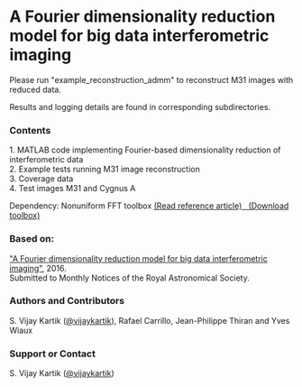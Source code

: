 # A Fourier dimensionality reduction model for big data interferometric imaging

Please run "example_reconstruction_admm" to reconstruct M31 images with reduced data.

Results and logging details are found in corresponding subdirectories.

<h3>
<a id="contents" class="anchor" href="#contents" aria-hidden="true"><span aria-hidden="true" class="octicon octicon-link"></span></a>Contents</h3>

<p>1. MATLAB code implementing Fourier-based dimensionality reduction of interferometric data<br>2. Example tests running M31 image reconstruction<br>3. Coverage data<br>4. Test images M31 and Cygnus A</p>
<p>Dependency: Nonuniform FFT toolbox <a href="http://dx.doi.org/10.1109/TSP.2002.807005">(Read reference article) &nbsp;</a><a href="http://web.eecs.umich.edu/~fessler/irt/fessler.tgz">&nbsp;(Download toolbox)</a></p>
<h3>
<a id="based-on" class="anchor" href="#based-on" aria-hidden="true"><span aria-hidden="true" class="octicon octicon-link"></span></a>Based on:</h3>

<p><a href="http://arxiv.org/abs/1609.02097">"A Fourier dimensionality reduction model for big data interferometric imaging"</a>, 2016.<br>Submitted to Monthly Notices of the Royal Astronomical Society.</p>

<h3>
<a id="authors-and-contributors" class="anchor" href="#authors-and-contributors" aria-hidden="true"><span aria-hidden="true" class="octicon octicon-link"></span></a>Authors and Contributors</h3>

<p>S. Vijay Kartik (<a href="https://github.com/vijaykartik" class="user-mention">@vijaykartik</a>), Rafael Carrillo, Jean-Philippe Thiran and Yves Wiaux</p>

<h3>
<a id="support-or-contact" class="anchor" href="#support-or-contact" aria-hidden="true"><span aria-hidden="true" class="octicon octicon-link"></span></a>Support or Contact</h3>

<p>S. Vijay Kartik (<a href="https://github.com/vijaykartik" class="user-mention">@vijaykartik</a>)</p>

